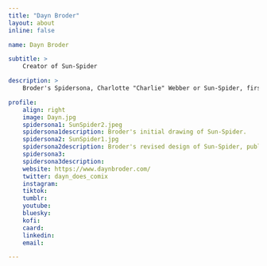 ```yaml
---
title: "Dayn Broder"
layout: about
inline: false

name: Dayn Broder

subtitle: >
    Creator of Sun-Spider

description: >
    Broder's Spidersona, Charlotte "Charlie" Webber or Sun-Spider, first appeared as a featured Spidersona in Issue #3 of Spider-Verse (2019-2020).

profile: 
    align: right
    image: Dayn.jpg
    spidersona1: SunSpider2.jpeg
    spidersona1description: Broder's initial drawing of Sun-Spider.
    spidersona2: SunSpider1.jpg
    spidersona2description: Broder's revised design of Sun-Spider, published in Issue #3.
    spidersona3: 
    spidersona3description: 
    website: https://www.daynbroder.com/
    twitter: dayn_does_comix
    instagram: 
    tiktok: 
    tumblr: 
    youtube: 
    bluesky: 
    kofi: 
    caard: 
    linkedin: 
    email: 

---
```


<!-- longer bio here -->
